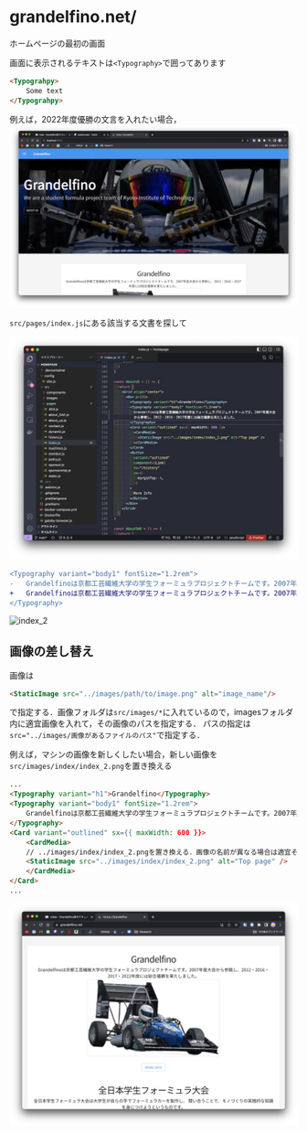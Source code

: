 # grandelfino.net/

ホームページの最初の画面

画面に表示されるテキストは`<Typography>`で囲ってあります

```html
<Typograhpy>
    Some text
</Typograhpy>
```

例えば，2022年度優勝の文言を入れたい場合，
![index_1](pic/index_1.png)

`src/pages/index.js`にある該当する文書を探して

![about_us](pic/about_us_1.png)

```diff
<Typography variant="body1" fontSize="1.2rem">
-   Grandelfinoは京都工芸繊維大学の学生フォーミュラプロジェクトチームです。2007年度大会から参戦し、2012・2016・2017年度には総合優勝を果たしました。
+   Grandelfinoは京都工芸繊維大学の学生フォーミュラプロジェクトチームです。2007年度大会から参戦し、2012・2016・2017・2022年度には総合優勝を果たしました。
</Typography>
```

![index_2](pic/index_2.png)

## 画像の差し替え

画像は

```html
<StaticImage src="../images/path/to/image.png" alt="image_name"/>
```

で指定する．画像フォルダは`src/images/*`に入れているので，imagesフォルダ内に適宜画像を入れて，その画像のパスを指定する．
パスの指定は `src="../images/画像があるファイルのパス"`で指定する．

例えば，マシンの画像を新しくしたい場合，新しい画像を`src/images/index/index_2.png`を置き換える

```html
...
<Typography variant="h1">Grandelfino</Typography>
<Typography variant="body1" fontSize="1.2rem">
    Grandelfinoは京都工芸繊維大学の学生フォーミュラプロジェクトチームです。2007年度大会から参戦し、2012・2016・2017・2022年度には総合優勝を果たしました。
</Typography>
<Card variant="outlined" sx={{ maxWidth: 600 }}>
    <CardMedia>
    // ../images/index/index_2.pngを置き換える．画像の名前が異なる場合は適宜それに合わせる
    <StaticImage src="../images/index/index_2.png" alt="Top page" />
    </CardMedia>
</Card>
...
```

![index_1](pic/static_img.png)